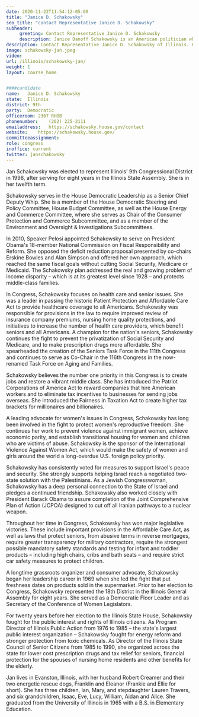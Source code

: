 ```yaml
---
date: 2020-11-22T11:54:12-05:00
title: "Janice D. Schakowsky"
seo_title: "contact Representative Janice D. Schakowsky"
subheader:
     greeting: Contact Representative Janice D. Schakowsky 
     description: Janice Danoff Schakowsky is an American politician who has served as the U.S. Representative for Illinois's 9th congressional district since 1999. She is a member of the Democratic Party. The district is anchored in Chicago's North Side, including much of the area bordering Lake Michigan.
description: Contact Representative Janice D. Schakowsky of Illinois. Contact information for Janice D. Schakowsky includes email address, phone number, and mailing address.
image: schakowsky-jan.jpeg
video: 
url: /illinois/schakowsky-jan/
weight: 1
layout: course_home


####candidate
name:	Janice D. Schakowsky
state:	Illinois
district: 9th
party:	Democratic
officeroom:	2367 RHOB
phonenumber:	(202) 225-2111
emailaddress:	https://schakowsky.house.gov/contact
website:	https://schakowsky.house.gov/
committeeassignment: 
role: congress
inoffice: current
twitter: janschakowsky
---
```


Jan Schakowsky was elected to represent Illinois' 9th Congressional District in 1998, after serving for eight years in the Illinois State Assembly. She is in her twelfth term.

Schakowsky serves in the House Democratic Leadership as a Senior Chief Deputy Whip. She is a member of the House Democratic Steering and Policy Committee, House Budget Committee, as well as the House Energy and Commerce Committee, where she serves as Chair of the Consumer Protection and Commerce Subcommittee, and as a member of the Environment and Oversight & Investigations Subcommittees.

In 2010, Speaker Pelosi appointed Schakowsky to serve on President Obama's 18-member National Commission on Fiscal Responsibility and Reform. She opposed the deficit reduction proposal presented by co-chairs Erskine Bowles and Alan Simpson and offered her own approach, which reached the same fiscal goals without cutting Social Security, Medicare or Medicaid. The Schakowsky plan addressed the real and growing problem of income disparity – which is at its greatest level since 1928 – and protects middle-class families.

In Congress, Schakowsky focuses on health care and senior issues. She was a leader in passing the historic Patient Protection and Affordable Care Act to provide healthcare coverage to all Americans. Schakowsky was responsible for provisions in the law to require improved review of insurance company premiums, nursing home quality protections, and initiatives to increase the number of health care providers, which benefit seniors and all Americans. A champion for the nation's seniors, Schakowsky continues the fight to prevent the privatization of Social Security and Medicare, and to make prescription drugs more affordable. She spearheaded the creation of the Seniors Task Force in the 111th Congress and continues to serve as Co-Chair in the 116th Congress in the now-renamed Task Force on Aging and Families.

Schakowsky believes the number one priority in this Congress is to create jobs and restore a vibrant middle class. She has introduced the Patriot Corporations of America Act to reward companies that hire American workers and to eliminate tax incentives to businesses for sending jobs overseas. She introduced the Fairness in Taxation Act to create higher tax brackets for millionaires and billionaires.

A leading advocate for women's issues in Congress, Schakowsky has long been involved in the fight to protect women's reproductive freedom. She continues her work to prevent violence against immigrant women, achieve economic parity, and establish transitional housing for women and children who are victims of abuse. Schakowsky is the sponsor of the International Violence Against Women Act, which would make the safety of women and girls around the world a long-overdue U.S. foreign policy priority.

Schakowsky has consistently voted for measures to support Israel's peace and security. She strongly supports helping Israel reach a negotiated two-state solution with the Palestinians. As a Jewish Congresswoman, Schakowsky has a deep personal connection to the State of Israel and pledges a continued friendship.  Schakowsky also worked closely with President Barack Obama to assure completion of the Joint Comprehensive Plan of Action (JCPOA) designed to cut off all Iranian pathways to a nuclear weapon.

Throughout her time in Congress, Schakowsky has won major legislative victories. These include important provisions in the Affordable Care Act, as well as laws that protect seniors, from abusive terms in reverse mortgages, require greater transparency for military contractors, require the strongest possible mandatory safety standards and testing for infant and toddler products – including high chairs, cribs and bath seats – and require strict car safety measures to protect children.

A longtime grassroots organizer and consumer advocate, Schakowsky began her leadership career in 1969 when she led the fight that put freshness dates on products sold in the supermarket. Prior to her election to Congress, Schakowsky represented the 18th District in the Illinois General Assembly for eight years. She served as a Democratic Floor Leader and as Secretary of the Conference of Women Legislators.

For twenty years before her election to the Illinois State House, Schakowsky fought for the public interest and rights of Illinois citizens. As Program Director of Illinois Public Action from 1976 to 1985 – the state's largest public interest organization – Schakowsky fought for energy reform and stronger protection from toxic chemicals. As Director of the Illinois State Council of Senior Citizens from 1985 to 1990, she organized across the state for lower cost prescription drugs and tax relief for seniors, financial protection for the spouses of nursing home residents and other benefits for the elderly.

Jan lives in Evanston, Illinois, with her husband Robert Creamer and their two energetic rescue dogs, Franklin and Eleanor (Frankie and Ellie for short). She has three children, Ian, Mary, and stepdaughter Lauren Travers, and six grandchildren, Isaac, Eve, Lucy, William, Aidan and Alice. She graduated from the University of Illinois in 1965 with a B.S. in Elementary Education.